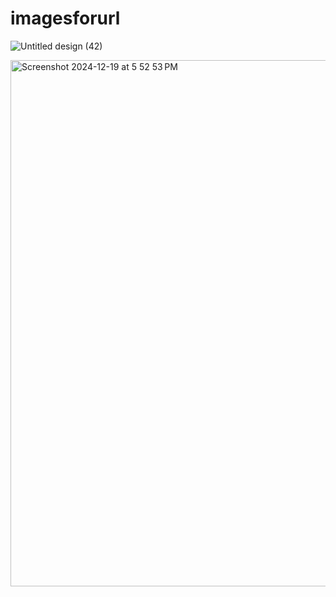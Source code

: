 # imagesforurl
![Untitled design (42)](https://github.com/user-attachments/assets/059c1697-9b71-42fc-9843-4ebda0682ab3)


<img width="842" alt="Screenshot 2024-12-19 at 5 52 53 PM" src="https://github.com/user-attachments/assets/55704db6-60df-4190-91d2-3f5a7d0093d9" />
